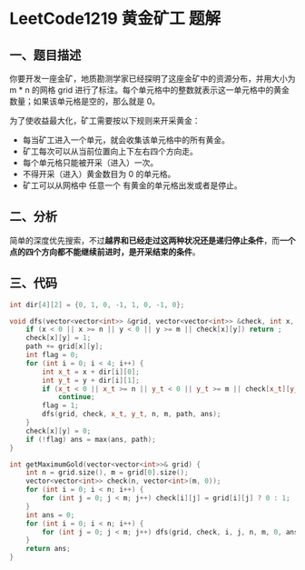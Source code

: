 # LeetCode1219 黄金矿工 题解

## 一、题目描述

你要开发一座金矿，地质勘测学家已经探明了这座金矿中的资源分布，并用大小为 m * n 的网格 grid 进行了标注。每个单元格中的整数就表示这一单元格中的黄金数量；如果该单元格是空的，那么就是 0。

为了使收益最大化，矿工需要按以下规则来开采黄金：

+ 每当矿工进入一个单元，就会收集该单元格中的所有黄金。
+ 矿工每次可以从当前位置向上下左右四个方向走。
+ 每个单元格只能被开采（进入）一次。
+ 不得开采（进入）黄金数目为 0 的单元格。
+ 矿工可以从网格中 任意一个 有黄金的单元格出发或者是停止。



## 二、分析

简单的深度优先搜索，不过**越界和已经走过这两种状况还是递归停止条件**，而**一个点的四个方向都不能继续前进时，是开采结束的条件**。



## 三、代码

```c++
int dir[4][2] = {0, 1, 0, -1, 1, 0, -1, 0};

void dfs(vector<vector<int>> &grid, vector<vector<int>> &check, int x, int y, int &n, int &m, int path, int &ans) {
    if (x < 0 || x >= n || y < 0 || y >= m || check[x][y]) return ;
    check[x][y] = 1;
    path += grid[x][y];
    int flag = 0;
    for (int i = 0; i < 4; i++) {
        int x_t = x + dir[i][0];
        int y_t = y + dir[i][1];
        if (x_t < 0 || x_t >= n || y_t < 0 || y_t >= m || check[x_t][y_t]) 
            continue;
        flag = 1;
        dfs(grid, check, x_t, y_t, n, m, path, ans);
    }
    check[x][y] = 0;
    if (!flag) ans = max(ans, path);
}

int getMaximumGold(vector<vector<int>>& grid) {
    int n = grid.size(), m = grid[0].size();
    vector<vector<int>> check(n, vector<int>(m, 0));
    for (int i = 0; i < n; i++) {
        for (int j = 0; j < m; j++) check[i][j] = grid[i][j] ? 0 : 1;
    }
    int ans = 0;
    for (int i = 0; i < n; i++) {
        for (int j = 0; j < m; j++) dfs(grid, check, i, j, n, m, 0, ans);
    }
    return ans;
}
```

